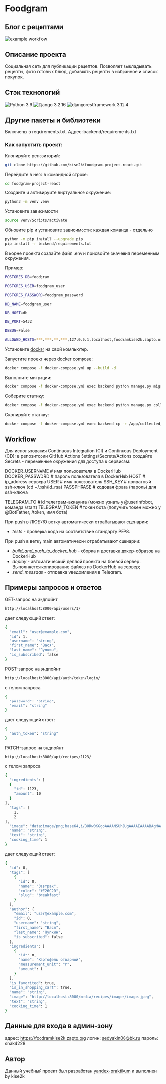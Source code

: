 # Foodgram
## Блог с рецептами

![example workflow](https://github.com/kise2k/foodgram-project-react/actions/workflows/main.yml/badge.svg)

## Описание проекта
Социальная сеть для публикации рецептов. Позволяет выкладывать рецепты, фото готовых блюд, добавлять рецепты в избранное и список покупок.

## Стэк технологий
![Python 3.9](https://img.shields.io/badge/Python-3.9-blue.svg)
![Django 3.2.16](https://img.shields.io/badge/Django-3.2.16-green.svg)
![djangorestframework
3.12.4](https://img.shields.io/badge/djangorestframework-3.12.4-green)

## Другие пакеты и библиотеки
Включены в requirements.txt. Адрес: backend/requirements.txt

### Как запустить проект: 
Клонируйте репозиторий:

```bash
git clone https://github.com/kise2k/foodgram-project-react.git
```
Перейдите в него в командной строке:

```bash
cd foodgram-project-react
```

Cоздайте и активируйте виртуальное окружение:

```bash
python3 -m venv venv 
```

Установите зависимости
```bash
source venv/Scripts/activate
```

Обновите pip и установите зависимости: каждая команда - отдельно
```bash
python -m pip install --upgrade pip
pip install -r backend/requirements.txt
```

В корне проекта создайте файл .env и присвойте значения переменным окружения.

Пример:

```bash
POSTGRES_DB=foodgram

POSTGRES_USER=foodgram_user

POSTGRES_PASSWORD=foodgram_password

DB_NAME=foodgram_user

DB_HOST=db

DB_PORT=5432

DEBUG=False

ALLOWED_HOSTS=***.***.**.***,127.0.0.1,localhost,foodramkise2k.zapto.org
```

Установите [docker](https://www.docker.com/) на свой компьютер.

Запустите проект через docker compose:

```bash
docker compose -f docker-compose.yml up --build -d
```

Выполните миграции:

```bash
docker compose -f docker-compose.yml exec backend python manage.py migrate
```

Соберите статику:

```bash
docker compose -f docker-compose.yml exec backend python manage.py collectstatic
```
Скопируйте статику:
```bash
docker compose -f docker-compose.yml exec backend cp -r /app/collected_static/. /backend_static/static/
```

## Workflow

Для использования Continuous Integration (CI) и Continuous Deployment (CD): в репозитории GitHub Actions Settings/Secrets/Actions создайте Secrets - переменные окружения для доступа к сервисам:


DOCKER_USERNAME                # имя пользователя в DockerHub
DOCKER_PASSWORD                # пароль пользователя в DockerHub
HOST                           # ip_address сервера
USER                           # имя пользователя
SSH_KEY                        # приватный ssh-ключ (cd ~/.ssh/id_rsa)
PASSPHRASE                     # кодовая фраза (пароль) для ssh-ключа

TELEGRAM_TO                    # id телеграм-аккаунта (можно узнать у @userinfobot, команда /start)
TELEGRAM_TOKEN                 # токен бота (получить токен можно у @BotFather, /token, имя бота)


При push в ЛЮБУЮ ветку автоматически отрабатывают сценарии:
* *tests* - проверка кода на соответствие стандарту PEP8.

При push в ветку main автоматически отрабатывают сценарии:
* *build\_and\_push\_to\_docker\_hub* - сборка и доставка докер-образов на DockerHub
* *deploy* - автоматический деплой проекта на боевой сервер. Выполняется копирование файлов из DockerHub на сервер;
* *send\_message* - отправка уведомления в Telegram.

## Примеры запросов и ответов

GET-запрос на эндпойнт 
```bash
http://localhost:8000/api/users/1/
```
дает следующий ответ:
```bash
{
  "email": "user@example.com",
  "id": 1,
  "username": "string",
  "first_name": "Вася",
  "last_name": "Пупкин",
  "is_subscribed": false
}
```

POST-запрос на эндпойнт 
```bash
http://localhost:8000/api/auth/token/login/
```
с телом запроса:
```bash
{
  "password": "string",
  "email": "string"
}
```
дает следующий ответ:
```bash
{
  "auth_token": "string"
}
```
PATCH-запрос на эндпойнт
```bash
http://localhost:8000/api/recipes/1123/
```
с телом запроса:
```bash
{
  "ingredients": [
  {
    "id": 1123,
    "amount": 10
  }
],
  "tags": [
    1,
    2
],
  "image": "data:image/png;base64,iVBORw0KGgoAAAANSUhEUgAAAAEAAAABAgMAAABieywaAAAACVBMVEUAAAD///9fX1/S0ecCAAAACXBIWXMAAA7EAAAOxAGVKw4bAAAACklEQVQImWNoAAAAggCByxOyYQAAAABJRU5ErkJggg==",
  "name": "string",
  "text": "string",
  "cooking_time": 1
}
```
дает следующий ответ:
```bash
{
  "id": 0,
  "tags": [
    {
      "id": 0,
      "name": "Завтрак",
      "color": "#E26C2D",
      "slug": "breakfast"
    }
  ],
  "author": {
    "email": "user@example.com",
    "id": 0,
    "username": "string",
    "first_name": "Вася",
    "last_name": "Пупкин",
    "is_subscribed": false
  },
  "ingredients": [
    {
      "id": 0,
      "name": "Картофель отварной",
      "measurement_unit": "г",
      "amount": 1
    }
  ],
  "is_favorited": true,
  "is_in_shopping_cart": true,
  "name": "string",
  "image": "http://localhost:8000/media/recipes/images/image.jpeg",
  "text": "string",
  "cooking_time": 1
}
```

## Данные для входа в админ-зону
адрес: https://foodramkise2k.zapto.org
логин: sedyakin00@bk.ru
пароль: snak4228
## Автор
Данный учебный проект был разработан [yandex-praktikum](https://github.com/yandex-praktikum) и выполнен by kise2k
